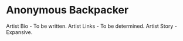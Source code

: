 # Anonymous Backpacker  

Artist Bio - To be written.
Artist Links - To be determined.
Artist Story - Expansive.